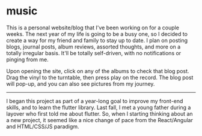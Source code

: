 # music

This is a personal website/blog that I've been working on for a couple weeks. The next year of my life is going to be a busy one, so I decided to create a way for my friend and family to stay up to date. I plan on posting blogs, journal posts, album reviews, assorted thoughts, and more on a totally irregular basis. It'll be totally self-driven, with no notifications or pinging from me.

Upon opening the site, click on any of the albums to check that blog post. Drag the vinyl to the turntable, then press play on the record. The blog post will pop-up, and you can also see pictures from my journey.

---

I began this project as part of a year-long goal to improve my front-end skills, and to learn the flutter library. Last fall, I met a young father during a layover who first told me about flutter. So, when I starting thinking about an a new project, it seemed like a nice change of pace from the React/Angular and HTML/CSS/JS paradigm.

